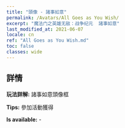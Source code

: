 ```yaml
---
title: "頭像 - 諸事如意"
permalink: /Avatars/All Goes as You Wish/
excerpt: "魔法门之英雄无敌：战争纪元  諸事如意"
last_modified_at: 2021-06-07
locale: cn
ref: "All Goes as You Wish.md"
toc: false
classes: wide
---
```

## 詳情

 **玩法詳解:** 諸事如意頭像框 

 **Tips:** 參加活動獲得 

 **Is available:**  - 

